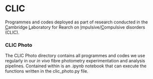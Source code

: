 # CLIC
Programmes and codes deployed as part of research conducted in the <ins>C</ins>ambridge <ins>L</ins>aboratory for Rearch on <ins>I</ins>mpulsive/<ins>C</ins>ompulsive disorders (CLIC).

### CLIC Photo

The CLIC Photo directory contains all programmes and codes we use regularly in our *in vivo* fibre photometry experimentation and analysis pipelines. 
Contained within is an .ipynb notebook that can execute the functions written in the clic_photo.py file. 
